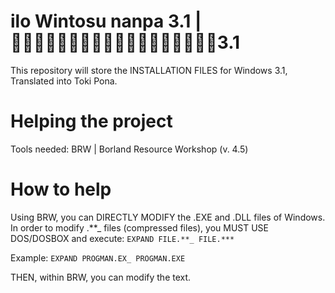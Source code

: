 # ilo Wintosu nanpa 3.1 | 󱤎󱦐󱥷󱦒󱤎󱦒󱥃󱦒󱥭󱦒󱥆󱦒󱥡󱦒󱥰󱦒󱦑󱤽3.1
This repository will store the INSTALLATION FILES for Windows 3.1, Translated into Toki Pona.

# Helping the project
Tools needed:
BRW | Borland Resource Workshop (v. 4.5)

# How to help
Using BRW, you can DIRECTLY MODIFY the .EXE and .DLL files of Windows. 
In order to modify .**_ files (compressed files), you MUST USE DOS/DOSBOX and execute:  ```EXPAND FILE.**_ FILE.***```  

Example:  ```EXPAND PROGMAN.EX_ PROGMAN.EXE```  

THEN, within BRW, you can modify the text.
